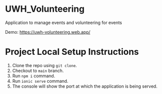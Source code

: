 # UWH_Volunteering
Application to manage events and volunteering for events

Demo: https://uwh-volunteering.web.app/

# Project Local Setup Instructions
1. Clone the repo using `git clone`.
2. Checkout to `main` branch.
3. Run `npm i` command.
4. Run `ionic serve` command.
5. The console will show the port at which the application is being served.
